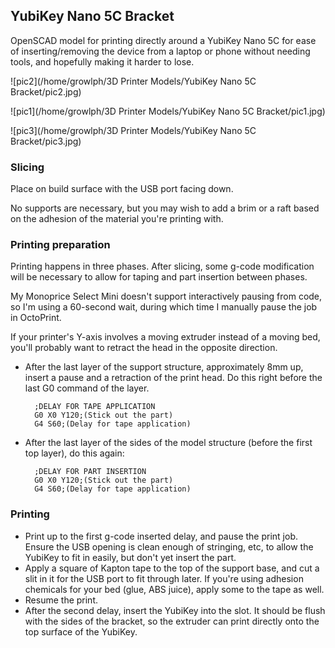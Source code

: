 ## YubiKey Nano 5C Bracket

OpenSCAD model for printing directly around a YubiKey Nano 5C for ease of inserting/removing the device from a laptop or phone without needing tools, and hopefully making it harder to lose.

![pic2](/home/growlph/3D Printer Models/YubiKey Nano 5C Bracket/pic2.jpg)



![pic1](/home/growlph/3D Printer Models/YubiKey Nano 5C Bracket/pic1.jpg)



![pic3](/home/growlph/3D Printer Models/YubiKey Nano 5C Bracket/pic3.jpg)

### Slicing

Place on build surface with the USB port facing down.

No supports are necessary, but you may wish to add a brim or a raft based on the adhesion of the material you're printing with.

### Printing preparation

Printing happens in three phases. After slicing, some g-code modification will be necessary to allow for taping and part insertion between phases.

My Monoprice Select Mini doesn't support interactively pausing from code, so I'm using a 60-second wait, during which time I manually pause the job in OctoPrint.

If your printer's Y-axis involves a moving extruder instead of a moving bed, you'll probably want to retract the head in the opposite direction.

* After the last layer of the support structure, approximately 8mm up, insert a pause and a retraction of the print head. Do this right before the last G0 command of the layer.

		;DELAY FOR TAPE APPLICATION
		G0 X0 Y120;(Stick out the part)
		G4 S60;(Delay for tape application)

* After the last layer of the sides of the model structure (before the first top layer), do this again:

		;DELAY FOR PART INSERTION
		G0 X0 Y120;(Stick out the part)
		G4 S60;(Delay for tape application)


### Printing

* Print up to the first g-code inserted delay, and pause the print job. Ensure the USB opening is clean enough of stringing, etc, to allow the YubiKey to fit in easily, but don't yet insert the part.
* Apply a square of Kapton tape to the top of the support base, and cut a slit in it for the USB port to fit through later. If you're using adhesion chemicals for your bed (glue, ABS juice), apply some to the tape as well.
* Resume the print.
* After the second delay, insert the YubiKey into the slot. It should be flush with the sides of the bracket, so the extruder can print directly onto the top surface of the YubiKey.